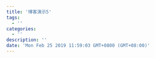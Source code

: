 ```yaml
---
title: '博客演示5'
tags:
  - ''
categories:
  - ''
description: ''
date: 'Mon Feb 25 2019 11:59:03 GMT+0800 (GMT+08:00)'
---
```

